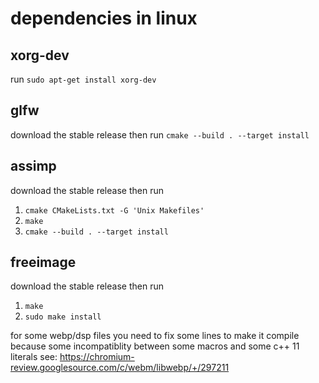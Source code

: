 # dependencies in linux

## xorg-dev

run `sudo apt-get install xorg-dev`

## glfw

download the stable release then run `cmake --build . --target install`

## assimp

download the stable release then run

1. `cmake CMakeLists.txt -G 'Unix Makefiles'`
2. `make`
3. `cmake --build . --target install`

## freeimage

download the stable release then run 


1. `make`
2. `sudo make install`


for some webp/dsp files you need to fix some lines to make it compile because some incompatiblity between some macros and some c++ 11 literals
see: https://chromium-review.googlesource.com/c/webm/libwebp/+/297211